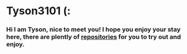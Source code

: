 # Tyson3101 (:

### Hi I am Tyson, nice to meet you! I hope you enjoy your stay here, there are plently of [repositories](https://github.com/Tyson3101?tab=repositories) for you to try out and enjoy.
